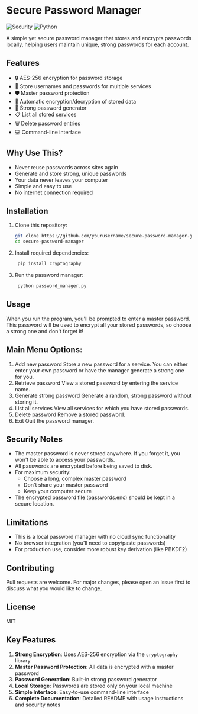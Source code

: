# Secure Password Manager

![Security](https://img.shields.io/badge/security-encrypted-blue)
![Python](https://img.shields.io/badge/python-3.6%2B-green)

A simple yet secure password manager that stores and encrypts passwords locally, helping users maintain unique, strong passwords for each account.

## Features

- 🔒 AES-256 encryption for password storage
- 📝 Store usernames and passwords for multiple services
- 🛡️ Master password protection
- 🔄 Automatic encryption/decryption of stored data
- 🎲 Strong password generator
- 📋 List all stored services
- 🗑️ Delete password entries
- 💻 Command-line interface

## Why Use This?

- Never reuse passwords across sites again
- Generate and store strong, unique passwords
- Your data never leaves your computer
- Simple and easy to use
- No internet connection required

## Installation

1. Clone this repository:
   ```bash
   git clone https://github.com/yourusername/secure-password-manager.git
   cd secure-password-manager
   ```
2.  Install required dependencies:
    ```bash
     pip install cryptography
    ```
3.  Run the password manager:
    ```bash
     python password_manager.py
    ```

## Usage
When you run the program, you'll be prompted to enter a master password. This password will be used to encrypt all your stored passwords, so choose a strong one and don't forget it!

## Main Menu Options:
1.  Add new password
  Store a new password for a service. You can either enter your own password or have the manager generate a strong one for you.
2.  Retrieve password
  View a stored password by entering the service name.
3.  Generate strong password
  Generate a random, strong password without storing it.
4.  List all services
  View all services for which you have stored passwords.
5.  Delete password
  Remove a stored password.
6.  Exit
  Quit the password manager.

## Security Notes
- The master password is never stored anywhere. If you forget it, you won't be able to access your passwords.
- All passwords are encrypted before being saved to disk.
- For maximum security:
   - Choose a long, complex master password
   - Don't share your master password
   - Keep your computer secure
- The encrypted password file (passwords.enc) should be kept in a secure location.

## Limitations
- This is a local password manager with no cloud sync functionality
- No browser integration (you'll need to copy/paste passwords)
- For production use, consider more robust key derivation (like PBKDF2)

## Contributing
Pull requests are welcome. For major changes, please open an issue first to discuss what you would like to change.

## License
MIT

## Key Features
1. **Strong Encryption**: Uses AES-256 encryption via the `cryptography` library
2. **Master Password Protection**: All data is encrypted with a master password
3. **Password Generation**: Built-in strong password generator
4. **Local Storage**: Passwords are stored only on your local machine
5. **Simple Interface**: Easy-to-use command-line interface
6. **Complete Documentation**: Detailed README with usage instructions and security notes

